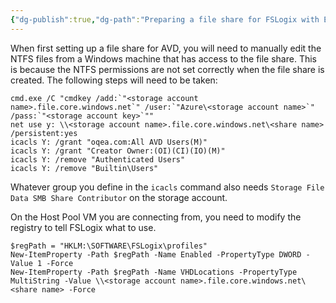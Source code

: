 ```yaml
---
{"dg-publish":true,"dg-path":"Preparing a file share for FSLogix with Entra Domain Services.md","permalink":"/preparing-a-file-share-for-fs-logix-with-entra-domain-services/","tags":["notes"]}
---
```



When first setting up a file share for AVD, you will need to manually edit the NTFS files from a Windows machine that has access to the file share. This is because the NTFS permissions are not set correctly when the file share is created. The following steps will need to be taken:

```pwsh
cmd.exe /C "cmdkey /add:`"<storage account name>.file.core.windows.net`" /user:`"Azure\<storage account name>`" /pass:`"<storage account key>`""
net use y: \\<storage account name>.file.core.windows.net\<share name> /persistent:yes
icacls Y: /grant "oqea.com:All AVD Users(M)"
icacls Y: /grant "Creator Owner:(OI)(CI)(IO)(M)"
icacls Y: /remove "Authenticated Users"
icacls Y: /remove "Builtin\Users"
```

Whatever group you define in the `icacls` command also needs `Storage File Data SMB Share Contributor` on the storage account.

On the Host Pool VM you are connecting from, you need to modify the registry to tell FSLogix what to use.

```pwsh
$regPath = "HKLM:\SOFTWARE\FSLogix\profiles"
New-ItemProperty -Path $regPath -Name Enabled -PropertyType DWORD -Value 1 -Force
New-ItemProperty -Path $regPath -Name VHDLocations -PropertyType MultiString -Value \\<storage account name>.file.core.windows.net\<share name> -Force
```
